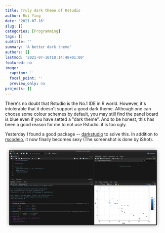 ```yaml
---
title: Truly dark theme of Rstudio
author: Rui Ying
date: '2021-07-16'
slug: []
categories: [Programming]
tags: []
subtitle: ''
summary: 'A better dark theme'
authors: []
lastmod: '2021-07-16T18:14:48+01:00'
featured: no
image:
  caption: ''
  focal_point: ''
  preview_only: no
projects: []
---
```


There's no doubt that Rstudio is the No.1 IDE in R world. However, it's intolerable that 
it doesn't support a good dark theme. Although one can choose some colour schemes by default,
you may still find the panel board is blue even if you have setted a "dark theme". And to be
honest, this has been a good reason for me to not use Rstudio: it is too ugly.

Yesterday I found a good package -- [darkstudio](https://github.com/rileytwo/darkstudio.git)
to solve this. In addition to [rscodeio](https://github.com/anthonynorth/rscodeio.git), it now
finally becomes sexy (The screenshot is done by iShot).

![](images/screenshot.png)
